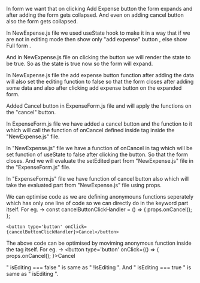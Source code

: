 In form we want that on clicking Add Expense button the form expands and after adding the form gets collapsed. And even on adding cancel button also the form gets collapsed.

In NewExpense.js file we used useState hook to make it in a way that if we are not in editing mode then show only "add expense" button , else show Full form .

And in NewExpense.js file on clicking the button we will render the state to be true. So as the state is true now so the form will expand.

In NewExpense.js file the add expense button function after adding the data will also set the editing function to false so that the form closes after adding some data and also after clicking add expense button on the expanded form.

Added Cancel button in ExpenseForm.js file and will apply the functions on the "cancel" button.


In ExpenseForm.js file we have added a cancel button and the function to it which will call the function of onCancel defined inside <ExpenseForm> tag inside the "NewExpense.js" file.

In "NewExpense.js" file we have a function of onCancel in <ExpenseForm> tag which will be set function of useState to false after clicking the button. So that the form closes. 
And we will evaluate the setEdited part from "NewExpense.js" file in the "ExpenseForm.js" file.

In "ExpenseForm.js" file we have function of cancel button also which will take the evaluated part from "NewExpense.js" file using props.


We can optimise code as we are defining anonymouns functions seperately which has only one line of code so we can directly do in the keyword part itself. 
For eg. ->
    const cancelButtonClickHandler = () => {
        props.onCancel();
    };
    
    <button type='button' onClick={cancelButtonClickHandler}>Cancel</button>

The above code can be optimised by moviming anonymous function inside the tag itself.
For eg. ->
    <button type='button' onClick={() => {
        props.onCancel();
    }>Cancel</button>


" isEditing === false " is same as " !isEditing ". 
And
" isEditing === true " is same as " isEditing ".
